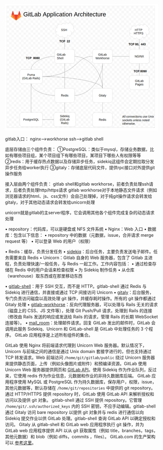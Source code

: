 ​         ![file://c:\users\baoyon~1\appdata\local\temp\tmp7stcwu\1.png](原理.assets/1.png)


gitlab入口：
    nginx-->workhorse
    ssh-->gitlab shell
    
    
    
    
    
底层存储由三个组件负责：
①PostgreSQL：类似于mysql，存储业务数据，比如有哪些项目组，某个项目组下有哪些项目，某项目下哪些人有权限等等
②redis：用于缓存热点数据以及存储异步任务，sidekiq这组件会定期拉取分发异步任务给worker执行
③gitaly：存储底层代码文件，提供rpc接口对外提供git操作服务

接入层由两个组件负责：
gitlab shell和gitlab workhorse，前者负责处理ssh请求，后者负责处理http/https请求
gitlab workhorse对于本地静态文件请求（例如浏览器请求的html、js、css文件）会自己处理掉，对于纯git操作请求会转发给gitaly，对于其他动态请求会转发给unicorn处理

unicorn就是gitlab的主server程序，它会调用其他各个组件完成复杂的动态请求处理




• repository：代码库，可以是硬盘或 NFS 文件系统
• Nginx：Web 入口
• 数据库：包含以下信息：
• repository 中的数据（元数据，issue，合并请求 merge request 等）
• 可以登录 Web 的用户（权限）

• Redis：缓存，负责分发任务
• [sidekiq](https://github.com/mperham/sidekiq)：后台任务，主要负责发送电子邮件。任务需要来自 Redis
• Unicorn：Gitlab 自身的 Web 服务器，包含了 Gitlab 主进程，负责处理快速/一般任务，与 Redis 一起工作。工作内容包括：
• 通过检查存储在 Redis 中的用户会话来检查权限
• 为 Sidekiq 制作任务
• 从仓库（warehouse）取东西或在那里移动东西

• [gitlab-shell](https://gitlab.com/gitlab-org/gitlab-shell/)：用于 SSH 交互，而不是 HTTP。gitlab-shell 通过 Redis 与 Sidekiq 进行通信，并直接或通过 TCP 间接访问 Unicorn
• [gitaly](https://gitlab.com/gitlab-org/gitaly)：后台服务，专门负责访问磁盘以高效处理 git 操作，并缓存耗时操作。所有的 git 操作都通过 Gitaly 处理
• [gitlab-workhorse](https://gitlab.com/gitlab-org/gitlab-workhorse)：反向代理服务器，可以处理与 Rails 无关的请求（磁盘上的 CSS、JS 文件等），处理 Git Push/Pull 请求，处理到 Rails 的连接（修改由 Rails 发送的响应或发送给 Rails 的请求，管理 Rails 的长期 WebSocket 连接等）。
• [mail_room](https://github.com/tpitale/mail_room)：处理邮件请求。回复 GitLab 发出的邮件时，GitLab 会调用此服务
Sidekiq、Unicorn 和 GitLab-shell 是 GitLab 中处理任务的 3 个程序。
GitLab 应用程序是上述所有组件的集合。



GitLab 使用 Nginx 将前端请求代理到 Unicorn Web 服务器。默认情况下，Unicorn 与前端之间的通信是通过 Unix domain 套接字进行的，但也支持通过 TCP 转发请求。Web 前端访问 `/home/git/gitlab/public` 绕过 Unicorn 服务器来提供静态页面，上传（例如头像图片或附件）和预编译资源。GitLab 使用 Unicorn Web 服务器提供网页和 [GitLab API](https://gitlab.com/gitlab-org/gitlab-ce/tree/master/doc/api)。使用 Sidekiq 作为作业队列，反过来，它使用 redis 作为作业信息，元数据和作业的非持久数据库后端。
GitLab 应用程序使用 MySQL 或 PostgreSQL 作为持久数据库，保存用户，权限，issue，其他元数据等，默认存储在 `/home/git/repositories` 中提供的 git repository。
通过 HTTP/HTTPS 提供 repository 时，GitLab 使用 GitLab API 来解析授权和访问以及提供 git 对象。
gitlab-shell 通过 SSH 提供 repository。它管理 `/home/git/.ssh/authorized_keys` 内的 SSH 密钥，不应手动编辑。gitlab-shell 通过 Gitaly 访问 bare repository 以提供 git 对象并与 redis 进行通信以向 Sidekiq 提交作业以供 GitLab 处理。gitlab-shell 查询 GitLab API 以确定授权和访问。
Gitaly 从 gitlab-shell 和 GitLab web 应用程序执行 git 操作，并为 GitLab web 应用程序提供 API 以从 git 获取属性（例如 title，branches，tags，其他元数据）和 blob（例如 diffs，commits ，files）。
GitLab.com 的生产架构可以 [参考这里](https://about.gitlab.com/handbook/infrastructure/production-architecture/)。